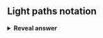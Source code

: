 ## Light paths notation
<details>
<summary><b>Reveal answer</b></summary>
L: Light source<br>E: Eye<br>D: Diffuse reflection<br>S: Specular reflection / refraction
</details>
